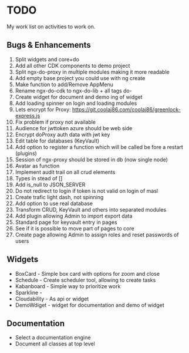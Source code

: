 # TODO
My work list on activities to work on.

## Bugs & Enhancements
1. Split widgets and core+do
1. Add all other CDK components to demo project 
1. Split ngx-do-proxy in multiple modules making it more readable
1. Add empty base project you could use with ng create
1. Make function to add/Remove AppMenu  
1. Rename ngx-do-cdk to ngx-do-lib + all tags do-
1. Create widget for document and demo ing of widget
1. Add loading spinner on login and loading modules
1. Lets encrypt for Proxy: https://git.coolaj86.com/coolaj86/greenlock-express.js
1. Fix problem if proxy not available
1. Audience for jwttoken azure should be web side 
1. Encrypt doProxy auth data with jwt key
1. Edit table for databases (KeyVault)
1. Add option to register a function which will be called be fore a restart (plugins)
1. Session of ngx-proxy should be stored in db (now single node)
1. Avatar as function
1. Implement audit trail on all crud elements
1. Types in stead of []
1. Add is_null to JSON_SERVER
1. Do not redirect to login if token is not valid on login of masl
1. Create trafic light dash, not spinning
1. Add option to use real database
1. Transform CRUD, KeyVault and others into separated modules
1. Add plugin allowing Admin to import export data
1. Standard page for keyvault entry in pages
1. See if it is possible to move part of pages to core
1. Create page allowing Admin to assign roles and reset passwords of users


## Widgets
* BoxCard - Simple box card with options for zoom and close
* Schedule - Create scheduler tool, allowing to create  tasks
* Kabanboard - Simple way to prioritize work
* Sparkline - 
* Cloudability - As api or widget
* DemoWdiget - widget for documentation and demo of widget

## Documentation
* Select a documentation engine
* Document all classes at top level


